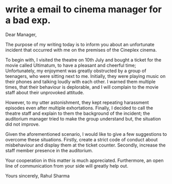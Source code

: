 # write a email to cinema manager for a bad exp. 

Dear Manager,

The purpose of my writing today is to inform you about an unfortunate incident that occurred with me on the premises of the Cineplex cinema.

To begin with, I visited the theatre on 10th July and bought a ticket for the movie called Ultimatum, to have a pleasant and cheerful time; Unfortunately, my enjoyment was greatly obstructed 
by a group of teenagers, who were sitting next to me. Initially, they were playing music on their phones and talking loudly with each other. 
I warned them multiple times, that their behaviour is deplorable, and I will complain to the movie staff about their unprovoked attitude.

However, to my utter astonishment, they kept repeating harassment episodes even after multiple exhortations. Finally, I decided to call the theatre staff and explain to them the background of the incident; 
the auditorium manager tried to make the group understand but, the situation did not improve.

Given the aforementioned scenario, I would like to give a few suggestions to overcome these situations. Firstly, create a strict code of conduct about misbehaviour 
and display them at the ticket counter. Secondly, increase the staff member presence in the auditorium.

Your cooperation in this matter is much appreciated. Furthermore, an open line of communication from your side will greatly help out. 

Yours sincerely,
Rahul Sharma
